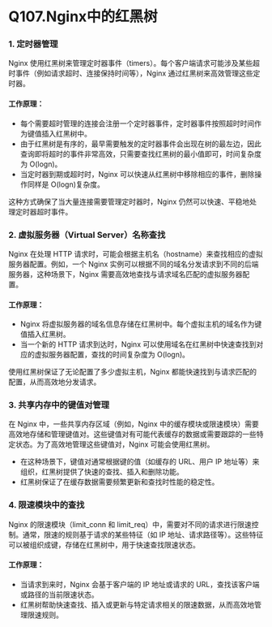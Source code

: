 # Q107.Nginx中的红黑树

### 1. **定时器管理**

Nginx 使用红黑树来管理定时器事件（timers）。每个客户端请求可能涉及某些超时事件（例如请求超时、连接保持时间等），Nginx 通过红黑树来高效管理这些定时器。

#### 工作原理：

- 每个需要超时管理的连接会注册一个定时器事件，定时器事件按照超时时间作为键值插入红黑树中。
- 由于红黑树是有序的，最早需要触发的定时器事件会出现在树的最左边，因此查询即将超时的事件非常高效，只需要查找红黑树的最小值即可，时间复杂度为 O(log⁡n)。
- 当定时器到期或超时时，Nginx 可以快速从红黑树中移除相应的事件，删除操作同样是 O(log⁡n)复杂度。

这种方式确保了当大量连接需要管理定时器时，Nginx 仍然可以快速、平稳地处理定时器超时事件。

### 2. **虚拟服务器（Virtual Server）名称查找**

Nginx 在处理 HTTP 请求时，可能会根据主机名（hostname）来查找相应的虚拟服务器配置。例如，一个 Nginx 实例可以根据不同的域名分发请求到不同的后端服务器，这种场景下，Nginx 需要高效地查找与请求域名匹配的虚拟服务器配置。

#### 工作原理：

- Nginx 将虚拟服务器的域名信息存储在红黑树中。每个虚拟主机的域名作为键值插入红黑树。
- 当一个新的 HTTP 请求到达时，Nginx 可以使用域名在红黑树中快速查找到对应的虚拟服务器配置，查找的时间复杂度为 O(log⁡n)。

使用红黑树保证了无论配置了多少虚拟主机，Nginx 都能快速找到与请求匹配的配置，从而高效地分发请求。

### 3. **共享内存中的键值对管理**

在 Nginx 中，一些共享内存区域（例如，Nginx 中的缓存模块或限速模块）需要高效地存储和管理键值对。这些键值对有可能代表缓存的数据或需要跟踪的一些特定状态。为了高效地管理这些键值对，Nginx 可能会使用红黑树。

- 在这种场景下，键值对通常根据键的值（如缓存的 URL、用户 IP 地址等）来组织，红黑树提供了快速的查找、插入和删除功能。
- 红黑树保证了在缓存数据需要频繁更新和查找时性能的稳定性。

### 4. **限速模块中的查找**

Nginx 的限速模块（limit_conn 和 limit_req）中，需要对不同的请求进行限速控制。通常，限速的规则基于请求的某些特征（如 IP 地址、请求路径等）。这些特征可以被组织成键，存储在红黑树中，用于快速查找限速状态。

#### 工作原理：

- 当请求到来时，Nginx 会基于客户端的 IP 地址或请求的 URL，查找该客户端或路径的当前限速状态。
- 红黑树帮助快速查找、插入或更新与特定请求相关的限速数据，从而高效地管理限速规则。